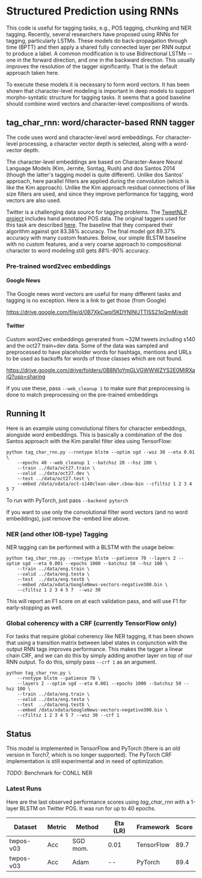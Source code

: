 # Structured Prediction using RNNs

This code is useful for tagging tasks, e.g., POS tagging, chunking and NER tagging.  Recently, several researchers have proposed using RNNs for tagging, particularly LSTMs.  These models do back-propagation through time (BPTT)
and then apply a shared fully connected layer per RNN output to produce a label.
A common modification is to use Bidirectional LSTMs -- one in the forward direction, and one in the backward direction.  This usually improves the resolution of the tagger significantly.  That is the default approach taken here.

To execute these models it is necessary to form word vectors.  It has been shown that character-level modeling is important in deep models to support morpho-syntatic structure for tagging tasks.
It seems that a good baseline should combine word vectors and character-level compositions of words.

## tag_char_rnn: word/character-based RNN tagger

The code uses word and character-level word embeddings.  For character-level processing, a character vector depth is selected, along with a word-vector depth. 

The character-level embeddings are based on Character-Aware Neural Language Models (Kim, Jernite, Sontag, Rush) and dos Santos 2014 (though the latter's tagging model is quite different).  Unlike dos Santos' approach, here parallel filters are applied during the convolution (which is like the Kim approach). Unlike the Kim approach residual connections of like size filters are used, and since they improve performance for tagging, word vectors are also used.

Twitter is a challenging data source for tagging problems.  The [TweetNLP project](http://www.cs.cmu.edu/~ark/TweetNLP) includes hand annotated POS data. The original taggers used for this task are described [here](http://www.cs.cmu.edu/~ark/TweetNLP/gimpel+etal.acl11.pdf).  The baseline that they compared their algorithm against got 83.38% accuracy.  The final model got 89.37% accuracy with many custom features.  Below, our simple BLSTM baseline with no custom features, and a very coarse approach to compositional character to word modeling still gets *88%-90%* accuracy.

### Pre-trained word2vec embeddings

#### Google News
The Google news word vectors are useful for many different tasks and tagging is no exception.  Here is a link to get those (from Google)

https://drive.google.com/file/d/0B7XkCwpI5KDYNlNUTTlSS21pQmM/edit

#### Twitter

Custom word2vec embeddings generated from ~32M tweets including s140 and the oct27 train+dev data.  Some of the data was sampled and preprocessed to have placeholder words for hashtags, mentions and URLs to be used as backoffs for words of those classes which are not found.

https://drive.google.com/drive/folders/0B8N1oYmGLVGWWWZYS2E0MlRXajQ?usp=sharing

If you use these, pass `--web_cleanup 1` to make sure that preprocessing is done to match preprocessing on the pre-trained embeddings

## Running It

Here is an example using convolutional filters for character embeddings, alongside word embeddings.  This is basically a combination of the dos Santos approach with the Kim parallel filter idea using TensorFlow:

```
python tag_char_rnn.py --rnntype blstm --optim sgd --wsz 30 --eta 0.01 \
    --epochs 40 --web_cleanup 1 --batchsz 20 --hsz 200 \
    --train ../data/oct27.train \
    --valid ../data/oct27.dev \
    --test ../data/oct27.test \
    --embed /data/xdata/oct-s140clean-uber.cbow-bin --cfiltsz 1 2 3 4 5 7
```

To run with PyTorch, just pass `--backend pytorch`

If you want to use only the convolutional filter word vectors (and no word embeddings), just remove the -embed line above.

### NER (and other IOB-type) Tagging

NER tagging can be performed with a BLSTM with the usage below:

```
python tag_char_rnn.py --rnntype blstm --patience 70 --layers 2 --optim sgd --eta 0.001 --epochs 1000 --batchsz 50 --hsz 100 \
    --train ../data/eng.train \
    --valid ../data/eng.testa \
    --test  ../data/eng.testb \
    --embed /data/xdata/GoogleNews-vectors-negative300.bin \
    --cfiltsz 1 2 3 4 5 7  --wsz 30
```

This will report an F1 score on at each validation pass, and will use F1 for early-stopping as well.

### Global coherency with a CRF (currently TensorFlow only)

For tasks that require global coherency like NER tagging, it has been shown that using a transition matrix between label states in conjunction with the output RNN tags improves performance.  This makes the tagger a linear chain CRF, and we can do this by simply adding another layer on top of our RNN output.  To do this, simply pass `--crf 1` as an argument.

```
python tag_char_rnn.py \
    --rnntype blstm --patience 70 \
    --layers 2 --optim sgd --eta 0.001 --epochs 1000 --batchsz 50 --hsz 100 \
    --train ../data/eng.train \
    --valid ../data/eng.testa \
    --test  ../data/eng.testb \
    --embed /data/xdata/GoogleNews-vectors-negative300.bin \
    --cfiltsz 1 2 3 4 5 7 --wsz 30 --crf 1
```

## Status

This model is implemented in TensorFlow and PyTorch (there is an old version in Torch7, which is no longer supported). The PyTorch CRF implementation is still experimental and in need of optimization.

_TODO_: Benchmark for CONLL NER

### Latest Runs

Here are the last observed performance scores using _tag_char_rnn_ with a 1-layer BLSTM on Twitter POS.  It was run for up to 40 epochs.

| Dataset   | Metric | Method    | Eta (LR) | Framework  | Score |
| --------- | ------ | --------- | -------  | ---------- | ----- |
| twpos-v03 |    Acc | SGD mom.  |     0.01 | TensorFlow | 89.7  |
| twpos-v03 |    Acc | Adam      |       -- | PyTorch    | 89.4  |

